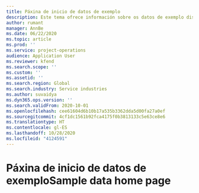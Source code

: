 ```yaml
---
title: Páxina de inicio de datos de exemplo
description: Este tema ofrece información sobre os datos de exemplo dispoñibles para Dynamics 365 Project Operations.
author: rumant
manager: AnnBe
ms.date: 06/22/2020
ms.topic: article
ms.prod: ''
ms.service: project-operations
audience: Application User
ms.reviewer: kfend
ms.search.scope: ''
ms.custom: ''
ms.assetid: ''
ms.search.region: Global
ms.search.industry: Service industries
ms.author: suvaidya
ms.dyn365.ops.version: ''
ms.search.validFrom: 2020-10-01
ms.openlocfilehash: cee61604d6b10b17a535b3362dda5d00fa27a0ef
ms.sourcegitcommit: 4cf1dc1561b92fca4175f0b3813133c5e63ce8e6
ms.translationtype: HT
ms.contentlocale: gl-ES
ms.lasthandoff: 10/28/2020
ms.locfileid: "4124591"
---
```

# <a name="sample-data-home-page"></a><span data-ttu-id="6fdde-103">Páxina de inicio de datos de exemplo</span><span class="sxs-lookup"><span data-stu-id="6fdde-103">Sample data home page</span></span>
